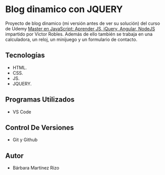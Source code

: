 # Blog dinamico con JQUERY
Proyecto de blog dinamico (mi versión antes de ver su solución) del curso de Udemy [Master en JavaScript: Aprender JS, jQuery, Angular, NodeJS](https://www.udemy.com/course/master-en-javascript-aprender-js-jquery-angular-nodejs-y-mas/) impartido por Victor Robles.
Además de ello también se trabaja en una calculadora, un reloj, un minijuego y un formulario de contacto.

## Tecnologías
- HTML.
- CSS.
- JS.
- JQUERY.

## Programas Utilizados
- VS Code

## Control De Versiones 
- Git y Github

## Autor
- Bárbara Martínez Rizo 
